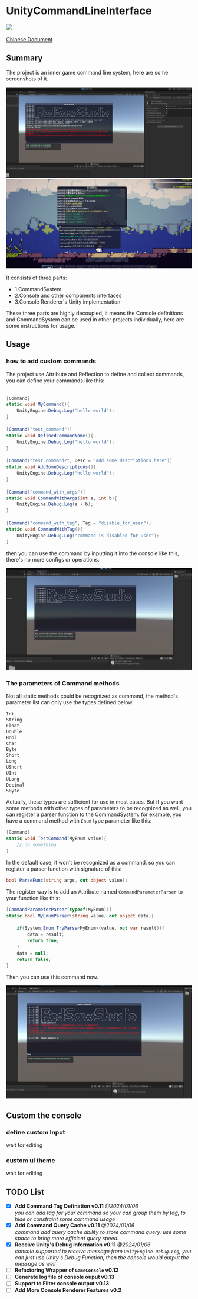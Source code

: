 # UnityCommandLineInterface

<a href="https://openupm.com/packages/com.redsaw.commandline/"><img src="https://img.shields.io/npm/v/com.redsaw.commandline?label=openupm&amp;registry_uri=https://package.openupm.com" /></a>

[Chinese Document](./README-ch.md)

## Summary

The project is an inner game command line system, here are some screenshots of it.

<div align=center>
<img src="./Res/屏幕截图 2024-01-04 053723.png" style="zoom:80%" />
</div>

<div align=center>
<img src="./Res/屏幕截图 2024-01-04 045116.png" style="zoom:80%" />
</div>

It consists of three parts:

- 1.CommandSystem
- 2.Console and other components interfaces
- 3.Console Renderer's Unity implementation

These three parts are highly decoupled, it means the Console definitions and CommandSystem can be used in other projects individually, here are some instructions for usage.

## Usage

### how to add custom commands

The project use Attribute and Reflection to define and collect commands, you can define your commands like this:

``````c#

[Command]
static void MyCommand(){
    UnityEngine.Debug.Log("hello world");
}

[Command("test_command")]
static void DefinedCommandName(){
    UnityEngine.Debug.Log("hello world");
}

[Command("test_command2", Desc = "add some descriptions here")]
static void AddSomeDescriptions(){
    UnityEngine.Debug.Log("hello world");
}

[Command("command_with_args")]
static void CommandWithArgs(int a, int b){
    UnityEngine.Debug.Log(a + b);
}

[Command("command_with_tag", Tag = "disable_for_user")]
static void CommandWithTag(){
    UnityEngine.Debug.Log("command is disabled for user");
}

``````

then you can use the command by inputting it into the console like this, there's no more configs or operations.

<div align=center>
<img src="./Res/屏幕截图 2024-01-04 064500.png" style="zoom:80%" />
</div>

### The parameters of Command methods

Not all static methods could be recognized as command, the method's parameter list can only use the types defined below. 
```
Int
String
Float
Double
Bool
Char
Byte
Short
Long
UShort
UInt
ULong
Decimal
SByte
```

Actually, these types are sufficient for use in most cases. But if you want some methods with other types of parameters to be recognized as well, you can register a parser function to the CommandSystem. for example, you have a command method with `Enum` type parameter like this:

``````c#
[Command]
static void TestCommand(MyEnum value){
	// do something..
}
``````
In the default case, it won't be recognized as a command. so you can register a parser function with signature of this:

``````c#
bool ParseFunc(string args, out object value);
``````

The register way is to add an Attribute named `CommandParameterParser` to your function like this:


``````c#
[CommandParameterParser(typeof(MyEnum))]
static bool MyEnumParser(string value, out object data){

    if(System.Enum.TryParse<MyEnum>(value, out var result)){
        data = result;
        return true;
    }
    data = null;
    return false;
}
``````

Then you can use this command now.

<div align=center>
<img src="./Res/屏幕截图 2024-01-04 064808.png" style="zoom:80%" />
</div>

## Custom the console 

### define custom Input

wait for editing

### custom ui theme

wait for editing

## TODO List

- [x] **Add Command Tag Defination v0.11** *@2024/01/06*
      <br> *you can add tag for your command so your can group them by tag, to hide or constraint some command usage*
- [x] **Add Command Query Cache v0.11** *@2024/01/06*
      <br> *command add query cache ability to store command query, use some space to bring more efficient query speed.*
- [x] **Receive Unity's Debug Information v0.11** *@2024/01/06*
      <br> *console supported to receive message from `UnityEngine.Debug.Log`, you can just use Unity's Debug Function, then the console would output the message as well*
- [ ] **Refactoring Wrapper of `GameConsole` v0.12**
- [ ] **Generate log file of console ouput v0.13**
- [ ] **Support to Filter console output v0.13**
- [ ] **Add More Console Renderer Features v0.2** 